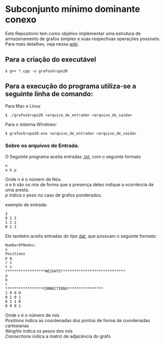 # Subconjunto mínimo dominante conexo

Este Repositório tem como objetivo implementar uma estrutura de armazenamento de grafos simples e suas respectivas operações possíveis.
Para mais detalhes, veja nessa [wiki](https://github.com/renanNun/Minimum-independent-set-connected/wiki/Introdu%C3%A7%C3%A3o).

## Para a criação do executável

```
$ g++ *.cpp -o grafosGrupo20
```

## Para a execução do programa utiliza-se a seguinte linha de comando:

Para Mac e Linux

```
$ ./grafosGrupo20 <arquivo_de_entrada> <arquivo_de_saida>
```

Para o sistema Windows:

```
$ grafosGrupo20.exe <arquivo_de_entrada> <arquivo_de_saida>
```

### Sobre os arquivos de Entrada.

O Seguinte programa aceita entradas [.txt](https://pt.wikipedia.org/wiki/Arquivo_de_texto), com o seguinte formato

```
n
a b p
```

Onde *n* é o número de Nós. <br>
*a* e *b* são os nós de forma que a presença deles indique a ocorrência de uma aresta. <br>
*p* indica o peso no caso de grafos ponderados. <br>

exemplo de entrada:
```
3
0 1 1
1 2 2
0 2 3
```

Ele também aceita entradas do tipo [dat](https://www.tecmundo.com.br/internet/8937-o-que-sao-arquivos-dat-que-aparecem-em-algumas-pastas-do-windows-.htm#:~:text=A%20extens%C3%A3o%20DAT%20representa%20um,texto%2C%20entre%20v%C3%A1rios%20outros%20tipos.), que possuam o seguinte formato:

```
NumberOfNodes:
x 
Positions
p q
r s
t v
******************WEIGHTS*****************************
a
b
c
*****************CONNECTIONS**************** 
1 0 0 0
0 1 0 1
0 1 1 0
0 0 0 1
```
Onde *x* é o número de nós <br>
*Positions* indica as coordenadas dos pontos de forma de coordenadas cartesianas <br>
*Weights* indica os pesos dos nós <br>
*Connections* indica a matriz de adjacência do grafo <br>
